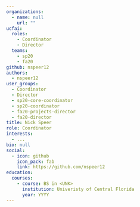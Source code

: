 ```yaml
---
organizations:
  - name: null
    url: ""
ucfai:
  roles:
    - Coordinator
    - Director
  teams:
    - sp20
    - fa20
github: nspeer12
authors:
  - nspeer12
user_groups:
  - Coordinator
  - Director
  - sp20-core-coordinator
  - sp20-coordinator
  - fa20-projects-director
  - fa20-director
title: Nick Speer
role: Coordinator
interests:
  - ...
bio: null
social:
  - icon: github
    icon_pack: fab
    link: https://github.com/nspeer12
education:
  courses:
    - course: BS in <UNK>
      institution: Univeristy of Central Florida
      year: YYYY
---
```

